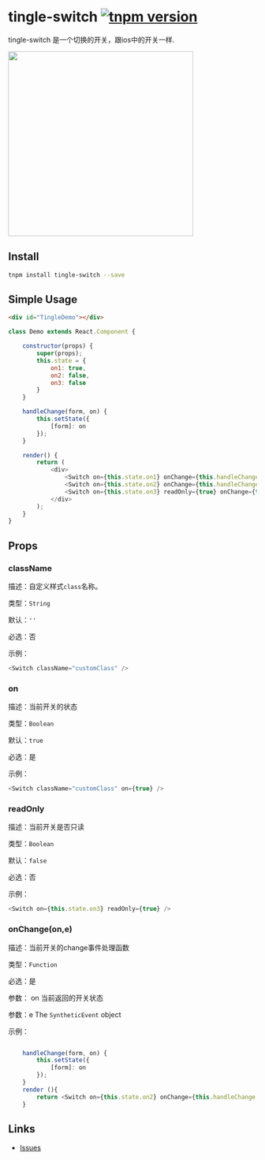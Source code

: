 # tingle-switch [![tnpm version](http://web.npm.alibaba-inc.com/badge/v/@ali/tingle-switch.svg?style=flat-square)](http://web.npm.alibaba-inc.com/package/@ali/tingle-switch)

tingle-switch 是一个切换的开关，跟ios中的开关一样.

<img src="https://img.alicdn.com/tps/TB1dJjWJpXXXXazXFXXXXXXXXXX-750-1254.png" width="375"/>

## Install

```bash
tnpm install tingle-switch --save
```

## Simple Usage

```html
<div id="TingleDemo"></div>

```

```js
class Demo extends React.Component {

    constructor(props) {
        super(props);
        this.state = {
            on1: true,
            on2: false,
            on3: false
        }
    }

    handleChange(form, on) {
        this.setState({
            [form]: on
        });
    }

    render() {
        return (
            <div>
                <Switch on={this.state.on1} onChange={this.handleChange.bind(this, "on1")}/>
                <Switch on={this.state.on2} onChange={this.handleChange.bind(this, "on2")}/>
                <Switch on={this.state.on3} readOnly={true} onChange={this.handleChange.bind(this, "on3")}/>
            </div>
        );
    }
}
```

## Props

### className

描述：自定义样式`class`名称。

类型：`String`

默认：`''`

必选：否

示例：

```js
<Switch className="customClass" />

```

### on

描述：当前开关的状态

类型：`Boolean`

默认：`true`

必选：是

示例：

```js
<Switch className="customClass" on={true} />

```

### readOnly

描述：当前开关是否只读

类型：`Boolean`

默认：`false`

必选：否

示例：

```js
<Switch on={this.state.on3} readOnly={true} />

```

### onChange(on,e)

描述：当前开关的change事件处理函数

类型：`Function`

必选：是

参数： on 当前返回的开关状态

参数：e  The `SyntheticEvent` object

示例：

```js

    handleChange(form, on) {
        this.setState({
            [form]: on
        });
    }
    render (){
        return <Switch on={this.state.on2} onChange={this.handleChange.bind(this, "on2")}/>
    }

```


## Links

- [Issues](http://gitlab.alibaba-inc.com/tingle-ui/tingle-switch/issues)

